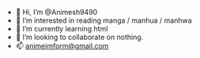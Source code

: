 - 👋 Hi, I’m @Animesh9490
- 👀 I’m interested in reading manga / manhua / manhwa
- 🌱 I’m currently learning html
- 💞️ I’m looking to collaborate on nothing.
- 📫 animeimform@gmail.com

<!---
Animesh9490/Animesh9490 is a ✨ special ✨ repository because its `README.md` (this file) appears on your GitHub profile.
You can click the Preview link to take a look at your changes.
--->
